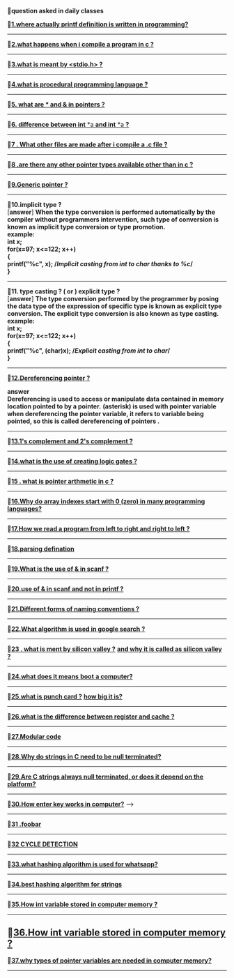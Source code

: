 **🎇question asked in daily classes**    

💬[**1.where actually printf definition is written in programming?** ](https://www.quora.com/Where-is-the-function-printf-defined-The-header-file-stdio-h-just-contains-the-declaration)                                                   

--------------------------------------------------------------------------------------------------------------------------------------------------               
💬[**2.what happens when i compile a program in c ?**](https://www.hackerearth.com/practice/notes/what-happens-when-a-c-program-runs/) 
            
 --------------------------------------------------------------------------------------------------------------------------------------------------
💬[**3.what is meant by <stdio.h> ?**](https://www.hackerearth.com/practice/notes/why-a-header-file-such-as-includestdioh-is-used/)  

--------------------------------------------------------------------------------------------------------------------------------------------------
💬[**4.what is procedural programming language ?**](https://hackr.io/blog/procedural-programming)               

---------------------------------------------------------------------------------------------------------------------------------------                                                          
💬[**5. what are * and & in pointers ?**](https://www.tutorialspoint.com/cprogramming/c_pointers.htm)    

--------------------------------------------------------------------------------------------------------------------------------------------------
💬[**6. difference between int** *a  **and  int** *a **?**](https://www.quora.com/In-simple-terms-what-is-the-difference-between-int*-and-int-*)             
     
-----------------------------------------------------------------------------------------------------------------------------------------
💬[**7 . What other files are made after i compile a .c file ?** ](https://stackoverflow.com/questions/18933410/how-many-files-are-created-when-a-c-program-is-executed)           
   
------------------------------------------------------------------------------------------------------------------------------------------                                                     
💬[**8 .are there any other pointer types available other than in c  ?**](https://www.quora.com/Apart-from-C-and-C++-in-what-other-languages-are-pointers-used)           
 
--------------------------------------------------------------------------------------------------------------------------------------------------
💬[**9.Generic pointer ?**](http://www.faqs.org/docs/learnc/x658.html)   
 
 ----------------------------------------------------------------------------------------------------------------------------------------------------------   
 💬**10.implicit type ?**  
 [**answer**]   **When the type conversion is performed automatically by the compiler without programmers intervention, such type of conversion is known as implicit type conversion or type promotion.    
 example:   
 int x;  
for(x=97; x<=122; x++)   
{   
    printf("%c", x);   /*Implicit casting from int to char thanks to %c*/    
}**   

--------------------------------------------------------------------------------------------------------------------------------------------------
 💬**11. type casting ? ( or ) explicit type ?**    
[**answer**]  **The type conversion performed by the programmer by posing the data type of the expression of specific type is known as explicit type conversion. The explicit type conversion is also known as type casting.     
example:     
int x;                 
for(x=97; x<=122; x++)                   
{                  
    printf("%c", (char)x);   /*Explicit casting from int to char*/                    
}**                         

-------------------------------------------------------------------------------------------------------------------------------                                                           
 💬[**12.Dereferencing pointer ?**](https://icarus.cs.weber.edu/~dab/cs1410/textbook/4.Pointers/dereference.html)  
   
**answer**  
**Dereferencing is used to access or manipulate data contained in memory location pointed to by a pointer.** **(asterisk) is used with pointer variable when dereferencing the pointer variable, it refers to variable being pointed, so this is called dereferencing of pointers .**   


---------------------------------------------------------------------------------------------------------------------------------            
💬[**13.1's complement and 2's complement ?**](https://www.allaboutelectronics.org/1s-complement-and-2s-complement-of-binary-numbers-signed-binary-numbeer-representation/)  
 
--------------------------------------------------------------------------------------------------------------------------------------------------
💬[**14.what is the use of creating logic gates ?**](https://www.khanacademy.org/computing/computers-and-internet/xcae6f4a7ff015e7d:computers/xcae6f4a7ff015e7d:logic-gates-and-circuits/a/logic-gates#:~:text=Computers%20need%20a%20way%20to,result%20based%20on%20their%20state.)     

--------------------------------------------------------------------------------------------------------------------------------
💬[**15 . what is pointer arthmetic in c ?**](https://www.tutorialspoint.com/cprogramming/c_pointer_arithmetic.htm)     
   
-------------------------------------------------------------------------------------------------------------------------------
💬[**16.Why do array indexes start with 0 (zero) in many programming languages?**](https://www.quora.com/Why-do-array-indexes-start-with-0-zero-in-many-programming-languages)     
       
--------------------------------------------------------------------------------------------------------------------------------                
💬[**17.How we read a program from left to right and right to left ?**](https://www.geeksforgeeks.org/operator-precedence-and-associativity-in-c/)     

--------------------------------------------------------------------------------------------------------------------------------------------------

💬[**18.parsing defination**](https://www.geeksforgeeks.org/types-of-parsers-in-compiler-design/#:~:text=Parser%20is%20that%20phase%20of,also%20known%20as%20Syntax%20Analyzer.) 

--------------------------------------------------------------------------------------------------------------------------------------------------
💬[**19.What is the use of & in scanf  ?**](http://people.scs.carleton.ca/~mjhinek/W13/COMP2401/notes/scanf_printf.pdf)      

--------------------------------------------------------------------------------------------------------------------------------------------------
💬[**20.use of & in scanf and not in printf ?**](https://www.geeksforgeeks.org/use-scanf-not-printf/)       

------------------------------------------------------------------------------------------------------------------------------------------------------------------------   
💬[**21.Different forms of naming conventions ?**](https://press.rebus.community/programmingfundamentals/chapter/identifier-names/)         

--------------------------------------------------------------------------------------------------------------------------------------------------
💬[**22.What algorithm is used in google search ?**](https://searchengineland.com/8-major-google-algorithm-updates-explained-282627)    

-----------------------------------------------------------------------------------------------------------------------------------------------------------------------------        
💬[**23 . what is ment by silicon valley ?**](https://en.wikipedia.org/wiki/Silicon_Valley) [**and why it is called as silicon valley ?**](  https://www.businessinsider.in/tech/heres-the-story-behind-how-silicon-valley-got-its-name/articleshow/62000682.cms)    

--------------------------------------------------------------------------------------------------------------------------------------------------
💬[**24.what does it means** **boot** **a computer?**](https://www.lifewire.com/what-does-booting-mean-2625799)       

--------------------------------------------------------------------------------------------------------------------------------------------------
💬[**25.what is punch card ?**](https://www.computerhope.com/jargon/p/punccard.htm)  [**how big it is?**](https://en.wikipedia.org/wiki/Punched_card#:~:text=Card%20size%20is%2073,from%20square%20to%20round%20corners.)      

--------------------------------------------------------------------------------------------------------------------------------------------------
💬[**26.what is the difference between **register**   and **cache** ?**](https://anydifferencebetween.com/difference-between-cache-and-register/)    

-------------------------------------------------------------------------------------------------------------------------------------------------------------------------      

💬[**27.Modular code**](http://singlepageappbook.com/maintainability1.html)                        

--------------------------------------------------------------------------------------------------------------------------------------------------
💬[**28.Why do strings in C need to be null terminated?**](https://stackoverflow.com/questions/2221304/why-do-strings-in-c-need-to-be-null-terminated)                            

--------------------------------------------------------------------------------------------------------------------------------------------------
💬[**29.Are C strings always null terminated, or does it depend on the platform?**](https://softwareengineering.stackexchange.com/questions/344603/are-c-strings-always-null-terminated-or-does-it-depend-on-the-platform)                                                    

-----------------------------------------------------------------------------------------------------------------------------------------------------------------------           
💬[**30.How enter key works in computer?**](https://en.wikipedia.org/wiki/Enter_key)                       -->

--------------------------------------------------------------------------------------------------------------------------------------------------
💬[**31 .foobar** ](https://www.freecodecamp.org/news/the-foobar-challenge-googles-hidden-test-for-developers-ed8027c1184/)                

--------------------------------------------------------------------------------------------------------------------------------------------------

💬[**32 CYCLE DETECTION**](https://en.wikipedia.org/wiki/Cycle_detection)   

--------------------------------------------------------------------------------------------------------------------------------------------------

💬[**33.what hashing algorithm is used for whatsapp?**](https://security.stackexchange.com/questions/120238/which-cryptography-algorithm-is-used-in-whatsapp-end-to-end-security) 

-------------------------------------------------------------------------------------------------------------------------------------------------- 
💬[**34.best hashing algorithm for strings**](http://www.cse.yorku.ca/~oz/hash.html)          

--------------------------------------------------------------------------------------------------------------------------------------------------   

💬[**35.How int variable stored in computer memory ?**](https://statmath.wu.ac.at/courses/data-analysis/itdtHTML/node55.html)                  

--------------------------------------------------------------------------------------------------------------------------------------------------
💬[**36.How int variable stored in computer memory ?**](https://www.keil.com/support/man/docs/c51/c51_ap_floatingpt.htm)             
--------------------------------------------------------------------------------------------------------------------------------------------------

💬[**37.why types of pointer variables are needed in computer memory?**](https://www.guru99.com/c-pointers.html)                             

--------------------------------------------------------------------------------------------------------------------------------------------------
